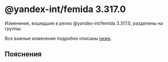 # @yandex-int/femida 3.317.0

<!-- ЧЕЛОВЕЧЕСКОЕ ВСТУПЛЕНИЕ -->

Изменения, вошедшие в релиз @yandex-int/femida 3.317.0, разделены на группы:

Все важные изменения подробно описаны [ниже](#Пояснения).

## Пояснения

